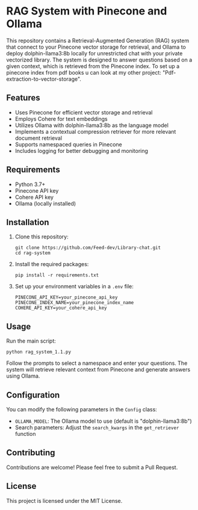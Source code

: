 # RAG System with Pinecone and Ollama

This repository contains a Retrieval-Augmented Generation (RAG) system that connect to your Pinecone vector storage for retrieval, 
and Ollama to deploy dolphin-llama3:8b locally for unrestricted chat with your private vectorized library. 
The system is designed to answer questions based on a given context, which is retrieved from the Pinecone index.
To set up a pinecone index from pdf books u can look at my other project: "Pdf-extraction-to-vector-storage".

## Features

- Uses Pinecone for efficient vector storage and retrieval
- Employs Cohere for text embeddings
- Utilizes Ollama with dolphin-llama3:8b as the language model
- Implements a contextual compression retriever for more relevant document retrieval
- Supports namespaced queries in Pinecone
- Includes logging for better debugging and monitoring

## Requirements

- Python 3.7+
- Pinecone API key
- Cohere API key
- Ollama (locally installed)

## Installation

1. Clone this repository:
   ```
   git clone https://github.com/Feed-dev/Library-chat.git
   cd rag-system
   ```

2. Install the required packages:
   ```
   pip install -r requirements.txt
   ```

3. Set up your environment variables in a `.env` file:
   ```
   PINECONE_API_KEY=your_pinecone_api_key
   PINECONE_INDEX_NAME=your_pinecone_index_name
   COHERE_API_KEY=your_cohere_api_key
   ```

## Usage

Run the main script:

```
python rag_system_1.1.py
```

Follow the prompts to select a namespace and enter your questions. The system will retrieve relevant context from Pinecone and generate answers using Ollama.

## Configuration

You can modify the following parameters in the `Config` class:

- `OLLAMA_MODEL`: The Ollama model to use (default is "dolphin-llama3:8b")
- Search parameters: Adjust the `search_kwargs` in the `get_retriever` function

## Contributing

Contributions are welcome! Please feel free to submit a Pull Request.

## License

This project is licensed under the MIT License.
